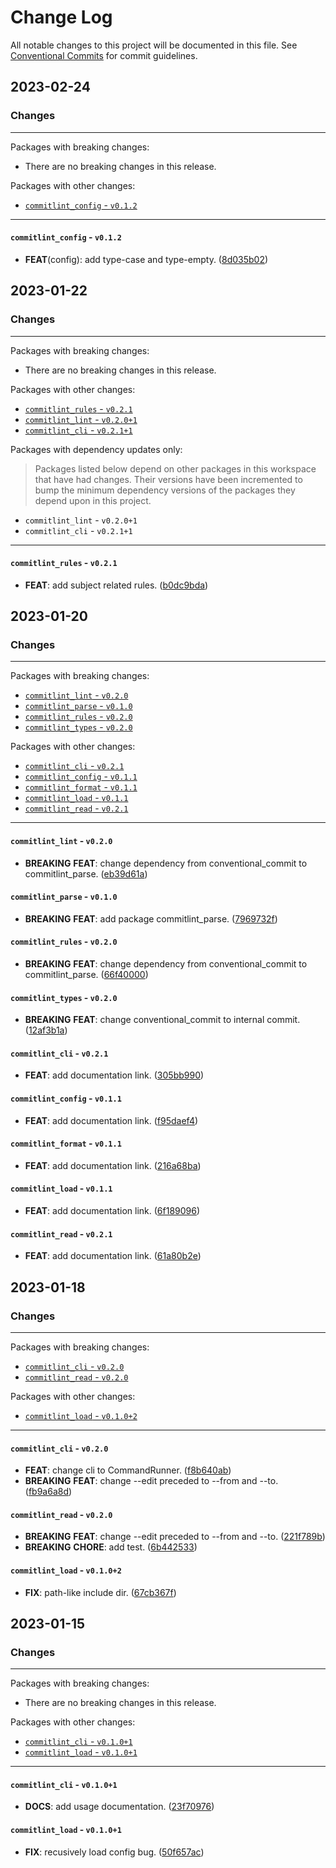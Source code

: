 # Change Log

All notable changes to this project will be documented in this file.
See [Conventional Commits](https://conventionalcommits.org) for commit guidelines.

## 2023-02-24

### Changes

---

Packages with breaking changes:

 - There are no breaking changes in this release.

Packages with other changes:

 - [`commitlint_config` - `v0.1.2`](#commitlint_config---v012)

---

#### `commitlint_config` - `v0.1.2`

 - **FEAT**(config): add type-case and type-empty. ([8d035b02](https://github.com/hyiso/commitlint/commit/8d035b02f3190f501dc54b547cea31786b099abc))


## 2023-01-22

### Changes

---

Packages with breaking changes:

 - There are no breaking changes in this release.

Packages with other changes:

 - [`commitlint_rules` - `v0.2.1`](#commitlint_rules---v021)
 - [`commitlint_lint` - `v0.2.0+1`](#commitlint_lint---v0201)
 - [`commitlint_cli` - `v0.2.1+1`](#commitlint_cli---v0211)

Packages with dependency updates only:

> Packages listed below depend on other packages in this workspace that have had changes. Their versions have been incremented to bump the minimum dependency versions of the packages they depend upon in this project.

 - `commitlint_lint` - `v0.2.0+1`
 - `commitlint_cli` - `v0.2.1+1`

---

#### `commitlint_rules` - `v0.2.1`

 - **FEAT**: add subject related rules. ([b0dc9bda](https://github.com/hyiso/commitlint/commit/b0dc9bdac45cf09e975588854e8394be0ffa988c))


## 2023-01-20

### Changes

---

Packages with breaking changes:

 - [`commitlint_lint` - `v0.2.0`](#commitlint_lint---v020)
 - [`commitlint_parse` - `v0.1.0`](#commitlint_parse---v010)
 - [`commitlint_rules` - `v0.2.0`](#commitlint_rules---v020)
 - [`commitlint_types` - `v0.2.0`](#commitlint_types---v020)

Packages with other changes:

 - [`commitlint_cli` - `v0.2.1`](#commitlint_cli---v021)
 - [`commitlint_config` - `v0.1.1`](#commitlint_config---v011)
 - [`commitlint_format` - `v0.1.1`](#commitlint_format---v011)
 - [`commitlint_load` - `v0.1.1`](#commitlint_load---v011)
 - [`commitlint_read` - `v0.2.1`](#commitlint_read---v021)

---

#### `commitlint_lint` - `v0.2.0`

 - **BREAKING** **FEAT**: change dependency from conventional_commit to commitlint_parse. ([eb39d61a](https://github.com/hyiso/commitlint/commit/eb39d61af540d67d6a249154ee6d5c1f8c1831b2))

#### `commitlint_parse` - `v0.1.0`

 - **BREAKING** **FEAT**: add package commitlint_parse. ([7969732f](https://github.com/hyiso/commitlint/commit/7969732f2fda5b55fc604d995a57a83f029032e8))

#### `commitlint_rules` - `v0.2.0`

 - **BREAKING** **FEAT**: change dependency from conventional_commit to commitlint_parse. ([66f40000](https://github.com/hyiso/commitlint/commit/66f40000c33749b5e9e8d5d01b47c643d878c8c9))

#### `commitlint_types` - `v0.2.0`

 - **BREAKING** **FEAT**: change conventional_commit to internal commit. ([12af3b1a](https://github.com/hyiso/commitlint/commit/12af3b1acf7626fd0b9a2e1ebeeac9946951e51e))

#### `commitlint_cli` - `v0.2.1`

 - **FEAT**: add documentation link. ([305bb990](https://github.com/hyiso/commitlint/commit/305bb990f0e1f70e6f0ca7266231603a28c84820))

#### `commitlint_config` - `v0.1.1`

 - **FEAT**: add documentation link. ([f95daef4](https://github.com/hyiso/commitlint/commit/f95daef42cf69e0d1b612e57d7ad18baa4bfef6d))

#### `commitlint_format` - `v0.1.1`

 - **FEAT**: add documentation link. ([216a68ba](https://github.com/hyiso/commitlint/commit/216a68ba5e90c5afb8249c25cc8fc5f29690ed4c))

#### `commitlint_load` - `v0.1.1`

 - **FEAT**: add documentation link. ([6f189096](https://github.com/hyiso/commitlint/commit/6f189096fb67cdc003761bfcc1e52c278c8fd4f0))

#### `commitlint_read` - `v0.2.1`

 - **FEAT**: add documentation link. ([61a80b2e](https://github.com/hyiso/commitlint/commit/61a80b2e0d0bc89e9ee7061b06cd65c5edd8c390))


## 2023-01-18

### Changes

---

Packages with breaking changes:

 - [`commitlint_cli` - `v0.2.0`](#commitlint_cli---v020)
 - [`commitlint_read` - `v0.2.0`](#commitlint_read---v020)

Packages with other changes:

 - [`commitlint_load` - `v0.1.0+2`](#commitlint_load---v0102)

---

#### `commitlint_cli` - `v0.2.0`

 - **FEAT**: change cli to CommandRunner. ([f8b640ab](https://github.com/hyiso/commitlint/commit/f8b640ab1b337ed27ae4b37808d4fea74869c709))
 - **BREAKING** **FEAT**: change --edit preceded to --from and --to. ([fb9a6a8d](https://github.com/hyiso/commitlint/commit/fb9a6a8d33b87d8ee3784642e284a68b6cc90dea))

#### `commitlint_read` - `v0.2.0`

 - **BREAKING** **FEAT**: change --edit preceded to --from and --to. ([221f789b](https://github.com/hyiso/commitlint/commit/221f789baac439080f76c7aa9d97b46bb616cddc))
 - **BREAKING** **CHORE**: add test. ([6b442533](https://github.com/hyiso/commitlint/commit/6b442533a305ad922a59705836d7d07187af9005))

#### `commitlint_load` - `v0.1.0+2`

 - **FIX**: path-like include dir. ([67cb367f](https://github.com/hyiso/commitlint/commit/67cb367f00aefc9144b791ab07db4a75c876b7f0))


## 2023-01-15

### Changes

---

Packages with breaking changes:

 - There are no breaking changes in this release.

Packages with other changes:

 - [`commitlint_cli` - `v0.1.0+1`](#commitlint_cli---v0101)
 - [`commitlint_load` - `v0.1.0+1`](#commitlint_load---v0101)

---

#### `commitlint_cli` - `v0.1.0+1`

 - **DOCS**: add usage documentation. ([23f70976](https://github.com/hyiso/commitlint/commit/23f70976f2bb87776a0951f6fb7ccb067f743c52))

#### `commitlint_load` - `v0.1.0+1`

 - **FIX**: recusively load config bug. ([50f657ac](https://github.com/hyiso/commitlint/commit/50f657ac3fe694fed94879e4fef54be16127f538))

